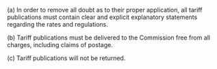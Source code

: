 (a) In order to remove all doubt as to their proper application, all tariff publications must contain clear and explicit explanatory statements regarding the rates and regulations.

(b) Tariff publications must be delivered to the Commission free from all charges, including claims of postage.

(c) Tariff publications will not be returned.

